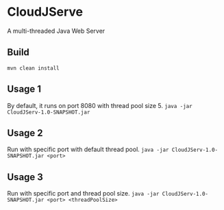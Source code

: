 # CloudJServe
A multi-threaded Java Web Server

## Build
`mvn clean install`

## Usage 1
By default, it runs on port 8080 with thread pool size 5.
`java -jar CloudJServ-1.0-SNAPSHOT.jar`
## Usage 2
Run with specific port with default thread pool.
`java -jar CloudJServ-1.0-SNAPSHOT.jar <port>`

## Usage 3
Run with specific port and thread pool size.
`java -jar CloudJServ-1.0-SNAPSHOT.jar <port> <threadPoolSize>`